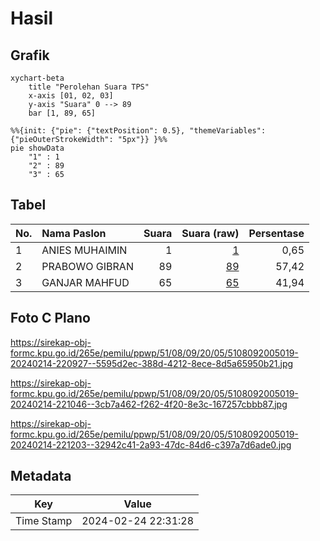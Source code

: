 # Hasil

## Grafik

```mermaid
xychart-beta
    title "Perolehan Suara TPS"
    x-axis [01, 02, 03]
    y-axis "Suara" 0 --> 89
    bar [1, 89, 65]
```

```mermaid
%%{init: {"pie": {"textPosition": 0.5}, "themeVariables": {"pieOuterStrokeWidth": "5px"}} }%%
pie showData
    "1" : 1
    "2" : 89
    "3" : 65
```

## Tabel

| No. | Nama Paslon    | Suara | Suara (raw) | Persentase |
|:--- |:-------------- | -----:| -----------:| ----------:|
| 1   | ANIES MUHAIMIN | 1     | [1][p-1]    | 0,65       |
| 2   | PRABOWO GIBRAN | 89    | [89][p-2]   | 57,42      |
| 3   | GANJAR MAHFUD  | 65    | [65][p-3]   | 41,94      |


[p-1]: https://github.com/gigit-pemilu/pemilu-2024-51-bali/blob/main/pilpres/hitung-suara/sub/51-bali/sub/08-buleleng/sub/09-tejakula/sub/2005-bondalem/sub/019-tps/sub/paslon-1.txt
[p-2]: https://github.com/gigit-pemilu/pemilu-2024-51-bali/blob/main/pilpres/hitung-suara/sub/51-bali/sub/08-buleleng/sub/09-tejakula/sub/2005-bondalem/sub/019-tps/sub/paslon-2.txt
[p-3]: https://github.com/gigit-pemilu/pemilu-2024-51-bali/blob/main/pilpres/hitung-suara/sub/51-bali/sub/08-buleleng/sub/09-tejakula/sub/2005-bondalem/sub/019-tps/sub/paslon-3.txt

## Foto C Plano

https://sirekap-obj-formc.kpu.go.id/265e/pemilu/ppwp/51/08/09/20/05/5108092005019-20240214-220927--5595d2ec-388d-4212-8ece-8d5a65950b21.jpg

https://sirekap-obj-formc.kpu.go.id/265e/pemilu/ppwp/51/08/09/20/05/5108092005019-20240214-221046--3cb7a462-f262-4f20-8e3c-167257cbbb87.jpg

https://sirekap-obj-formc.kpu.go.id/265e/pemilu/ppwp/51/08/09/20/05/5108092005019-20240214-221203--32942c41-2a93-47dc-84d6-c397a7d6ade0.jpg


## Metadata

| Key        | Value               |
| ---------- | ------------------- |
| Time Stamp | 2024-02-24 22:31:28 |



